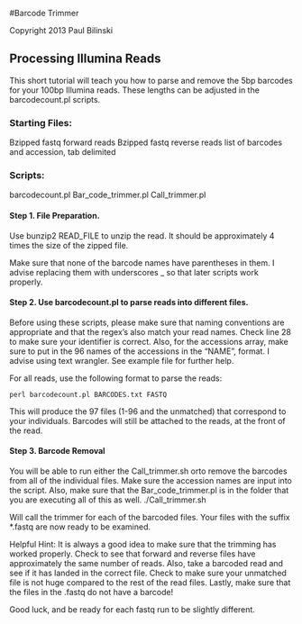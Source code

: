 #Barcode Trimmer 

Copyright 2013 Paul Bilinski

## Processing Illumina Reads

This short tutorial will teach you how to parse and remove the 5bp barcodes for your 100bp Illumina reads.  These lengths can be adjusted in the barcodecount.pl scripts.

### Starting Files:

Bzipped fastq forward reads
Bzipped fastq reverse reads
list of barcodes and accession, tab delimited

### Scripts:

barcodecount.pl
Bar_code_trimmer.pl
Call_trimmer.pl

#### Step 1. File Preparation.

Use bunzip2 READ_FILE to unzip the read.  It should be approximately 4 times the size of the zipped file.

Make sure that none of the barcode names have parentheses in them.  I advise replacing them with underscores _ so that later scripts work properly.

#### Step 2.  Use barcodecount.pl to parse reads into different files.

Before using these scripts, please make sure that naming conventions are appropriate and that the regex’s also match your read names.  Check line 28 to make sure your identifier is correct.  Also, for the accessions array, make sure to put in the 96 names of the accessions in the “NAME”, format.  I advise using text wrangler.  See example file for further help.

For all reads, use the following format to parse the reads:

	perl barcodecount.pl BARCODES.txt FASTQ

This will produce the 97 files (1-96 and the unmatched) that correspond to your individuals.  Barcodes will still be attached to the reads, at the front of the read. 

#### Step 3. Barcode Removal

You will be able to run either the Call_trimmer.sh orto remove the barcodes from all of the individual files.  Make sure the accession names are input into the script.  Also, make sure that the Bar_code_trimmer.pl is in the folder that you are executing all of this as well.
	./Call_trimmer.sh

Will call the trimmer for each of the barcoded files.  Your files with the suffix *.fastq are now ready to be examined.

Helpful Hint: It is always a good idea to make sure that the trimming has worked properly.  Check to see that forward and reverse files have approximately the same number of reads.  Also, take a barcoded read and see if it has landed in the correct file.  Check to make sure your unmatched file is not huge compared to the rest of the read files.  Lastly, make sure that the files in the .fastq do not have a barcode!

Good luck, and be ready for each fastq run to be slightly different.


